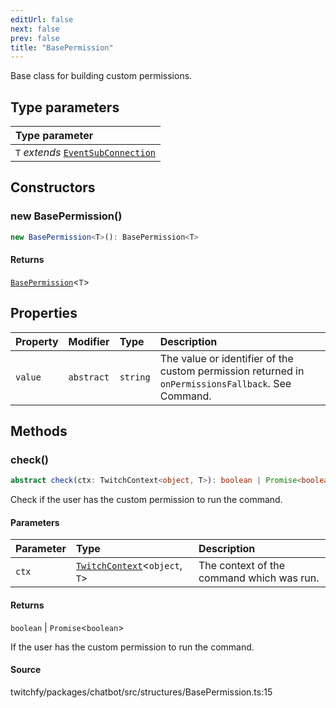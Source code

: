 ```yaml
---
editUrl: false
next: false
prev: false
title: "BasePermission"
---
```


Base class for building custom permissions.

## Type parameters

| Type parameter |
| :------ |
| `T` *extends* [`EventSubConnection`](/api/chatbot/enumerations/eventsubconnection/) |

## Constructors

### new BasePermission()

```ts
new BasePermission<T>(): BasePermission<T>
```

#### Returns

[`BasePermission`](/api/chatbot/classes/basepermission/)\<`T`\>

## Properties

| Property | Modifier | Type | Description |
| :------ | :------ | :------ | :------ |
| `value` | `abstract` | `string` | The value or identifier of the custom permission returned in `onPermissionsFallback`. See Command. |

## Methods

### check()

```ts
abstract check(ctx: TwitchContext<object, T>): boolean | Promise<boolean>
```

Check if the user has the custom permission to run the command.

#### Parameters

| Parameter | Type | Description |
| :------ | :------ | :------ |
| `ctx` | [`TwitchContext`](/api/chatbot/classes/twitchcontext/)\<`object`, `T`\> | The context of the command which was run. |

#### Returns

`boolean` \| `Promise`\<`boolean`\>

If the user has the custom permission to run the command.

#### Source

twitchfy/packages/chatbot/src/structures/BasePermission.ts:15

